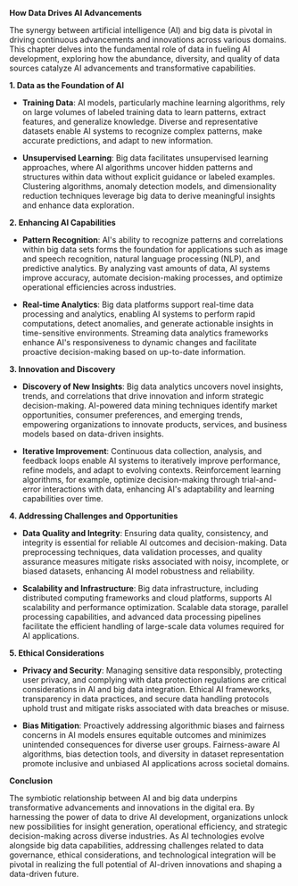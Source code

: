 **How Data Drives AI Advancements**

The synergy between artificial intelligence (AI) and big data is pivotal in driving continuous advancements and innovations across various domains. This chapter delves into the fundamental role of data in fueling AI development, exploring how the abundance, diversity, and quality of data sources catalyze AI advancements and transformative capabilities.

**1. Data as the Foundation of AI**

- **Training Data**: AI models, particularly machine learning algorithms, rely on large volumes of labeled training data to learn patterns, extract features, and generalize knowledge. Diverse and representative datasets enable AI systems to recognize complex patterns, make accurate predictions, and adapt to new information.
    
- **Unsupervised Learning**: Big data facilitates unsupervised learning approaches, where AI algorithms uncover hidden patterns and structures within data without explicit guidance or labeled examples. Clustering algorithms, anomaly detection models, and dimensionality reduction techniques leverage big data to derive meaningful insights and enhance data exploration.
    

**2. Enhancing AI Capabilities**

- **Pattern Recognition**: AI's ability to recognize patterns and correlations within big data sets forms the foundation for applications such as image and speech recognition, natural language processing (NLP), and predictive analytics. By analyzing vast amounts of data, AI systems improve accuracy, automate decision-making processes, and optimize operational efficiencies across industries.
    
- **Real-time Analytics**: Big data platforms support real-time data processing and analytics, enabling AI systems to perform rapid computations, detect anomalies, and generate actionable insights in time-sensitive environments. Streaming data analytics frameworks enhance AI's responsiveness to dynamic changes and facilitate proactive decision-making based on up-to-date information.
    

**3. Innovation and Discovery**

- **Discovery of New Insights**: Big data analytics uncovers novel insights, trends, and correlations that drive innovation and inform strategic decision-making. AI-powered data mining techniques identify market opportunities, consumer preferences, and emerging trends, empowering organizations to innovate products, services, and business models based on data-driven insights.
    
- **Iterative Improvement**: Continuous data collection, analysis, and feedback loops enable AI systems to iteratively improve performance, refine models, and adapt to evolving contexts. Reinforcement learning algorithms, for example, optimize decision-making through trial-and-error interactions with data, enhancing AI's adaptability and learning capabilities over time.
    

**4. Addressing Challenges and Opportunities**

- **Data Quality and Integrity**: Ensuring data quality, consistency, and integrity is essential for reliable AI outcomes and decision-making. Data preprocessing techniques, data validation processes, and quality assurance measures mitigate risks associated with noisy, incomplete, or biased datasets, enhancing AI model robustness and reliability.
    
- **Scalability and Infrastructure**: Big data infrastructure, including distributed computing frameworks and cloud platforms, supports AI scalability and performance optimization. Scalable data storage, parallel processing capabilities, and advanced data processing pipelines facilitate the efficient handling of large-scale data volumes required for AI applications.
    

**5. Ethical Considerations**

- **Privacy and Security**: Managing sensitive data responsibly, protecting user privacy, and complying with data protection regulations are critical considerations in AI and big data integration. Ethical AI frameworks, transparency in data practices, and secure data handling protocols uphold trust and mitigate risks associated with data breaches or misuse.
    
- **Bias Mitigation**: Proactively addressing algorithmic biases and fairness concerns in AI models ensures equitable outcomes and minimizes unintended consequences for diverse user groups. Fairness-aware AI algorithms, bias detection tools, and diversity in dataset representation promote inclusive and unbiased AI applications across societal domains.
    

**Conclusion**

The symbiotic relationship between AI and big data underpins transformative advancements and innovations in the digital era. By harnessing the power of data to drive AI development, organizations unlock new possibilities for insight generation, operational efficiency, and strategic decision-making across diverse industries. As AI technologies evolve alongside big data capabilities, addressing challenges related to data governance, ethical considerations, and technological integration will be pivotal in realizing the full potential of AI-driven innovations and shaping a data-driven future.